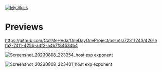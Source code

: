 [![My Skills](https://skillicons.dev/icons?i=react)](https://skillicons.dev)

# Previews

https://github.com/CallMeHeda/OneDayOneProject/assets/72311243/4261efa2-7411-425b-a4f2-a4b7f84534b4

![Screenshot_20230808_223354_host exp exponent](https://github.com/CallMeHeda/OneDayOneProject/assets/72311243/724d0a34-4da0-4ace-a73e-0060ad8de075)

![Screenshot_20230808_223401_host exp exponent](https://github.com/CallMeHeda/OneDayOneProject/assets/72311243/b0397c8f-8fb4-4ea2-ac34-426905b3c7ef)
